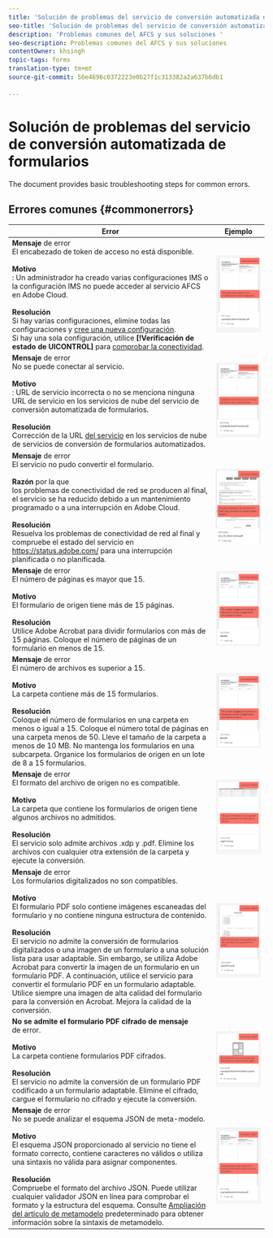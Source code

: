 ```yaml
---
title: 'Solución de problemas del servicio de conversión automatizada de formularios '
seo-title: 'Solución de problemas del servicio de conversión automatizada de formularios (AFCS) '
description: 'Problemas comunes del AFCS y sus soluciones '
seo-description: Problemas comunes del AFCS y sus soluciones
contentOwner: khsingh
topic-tags: forms
translation-type: tm+mt
source-git-commit: 56e4696c0372223e0b27f1c313382a2a637b6db1

---
```



# Solución de problemas del servicio de conversión automatizada de formularios


<!--The article provides information on installation, configuration and administration issues that may arise in an Automated Forms Conversion Service production environment. --> The document  provides basic troubleshooting steps for common errors.

## Errores comunes {#commonerrors}

<!--
|Error|Example|
|--- |--- |
|**Error Message** <br> The access token header is not available. <br><br>**Reason** <br> An administrator has created multiple IMS configurations or IMS configuration is not able to reach AFCS service on Adobe Cloud. <br><br>**Resolution** <br> If there are multiple configurations, delete all the configurations and [create a new configuration](configure-service.md#obtainpubliccertificates). <br> If there is a single configuration, use **[!UICONTROL Health Check]** to [check connectivity](configure-service.md#createintegrationoption).|![The access token header is not available](assets/invalid-ims-configuration.png)|
|**Error Message** <br> Unable to connect to the service.  <br><br>**Reason** <br> Incorrect service URL or no service URL is mentioned in Automated Forms Conversion Service cloud services. <br><br>**Resolution** <br> Correct [Service URL](configure-service.md#configure-the-cloud-service) in Automated Forms Conversion Service Cloud services.|![Unable to connect to the service.](assets/wrong-endpoint-configured.png)|
|**Error Message** <br> The service failed to convert the form.  <br><br>**Reason** <br> Network connectivity issues at your end, the service is down due to scheduled maintenance, or outage on Adobe Cloud. <br><br>**Resolution** <br> Resolve network connectivity issues at your end and check the status of the service on https://status.adobe.com/ for a planned or unplanned outage.|![Unable to connect to the service.](assets/service-failure.png)|
|**Error Message** <br> The number of pages is more than 15.  <br><br>**Reason** <br> The source form is more than 15 pages long.  <br><br>**Resolution** <br> Use Adobe Acrobat to split forms with more than 15 pages. Bring the number of pages in a form to less than 15. |![Unable to connect to the service.](assets/number-of-pages.png)|
|**Error Message** <br> The number of files is more than 15.  <br><br>**Reason** <br>  The folder contains more than 15 forms. <br><br>**Resolution** <br> Bring the number of forms in a folder to less than or equal to 15. Bring the total number of pages in a folder less than 50. Bring the size of the folder to less than 10 MB. Do not keep forms in a sub-folder. Organize source forms into a batch of 8-15 forms. |![Unable to connect to the service.](assets/number-of-pages.png)|
|**Error Message** <br> The source file format is not supported.  <br><br>**Reason** <br> The folder containing source forms have some unsupported files. <br><br>**Resolution** <br> The service supports only .xdp and .pdf files. Remove files with any other extension from the folder and run the conversion. |![Unable to connect to the service.](assets/unsupported-file-formats.png)|
|**Error Message** <br> Scanned forms are not supported.  <br><br>**Reason** <br> The PDF form contains only scanned images of the form and contains no content structure. <br><br>**Resolution** <br> The service does not support converting scanned forms or an image of a form to an adaptive out-of-the-box. However, you use Adobe Acrobat to convert the image of a form to a PDF Form. Then, use the service to convert the PDF Form to an adaptive form. Always use a high-quality image of the form for conversion in Acrobat. It improves the quality of the conversion. |![Unable to connect to the service.](assets/scanned-forms-error.png)|
|**Error Message** <br> Encrypted PDF form is not supported.  <br><br>**Reason** <br> The folder contains encrypted PDF forms. <br><br>**Resolution** <br> The service does not support converting an encrypted PDF form to an adaptive form. Remove the encryption, upload the non-encrypted form, and run the conversion. |![Unable to connect to the service.](assets/secured-pdf-form.png)|
|**Error Message** <br> Unable to parse meta-model JSON schema.  <br><br>**Reason** <br> The JSON schema supplied to the service is not properly formatted, contains invalid characters, or uses invalid syntax to map components.  <br><br>**Resolution** <br> Check the formatting of the JSON file. You can use any online JSON validator to check the formatting and structure of the schema. See, [Extend the default meta-model](extending-the-default-meta-model.md) article for information on meta-model syntax. |![Unable to connect to the service.](assets/invalid-meta-model-schema.png)| -->

<table>
<thead>
<tr>
<th>Error</th>
<th>Ejemplo</th>
</tr>
</thead>
<tbody>
<tr>
<td><strong>Mensaje</strong> de error <br> El encabezado de token de acceso no está disponible. <br><br><strong>Motivo</strong> <br> : Un administrador ha creado varias configuraciones IMS o la configuración IMS no puede acceder al servicio AFCS en Adobe Cloud. <br><br><strong>Resolución</strong> <br> Si hay varias configuraciones, elimine todas las configuraciones y <a href="configure-service.md#obtainpubliccertificates">cree una nueva configuración</a>. <br> Si hay una sola configuración, utilice <strong>[!Verificación de estado de UICONTROL]</strong> para <a href="configure-service.md#createintegrationoption">comprobar la conectividad</a>.</td>
<td><img alt="El encabezado de token de acceso no está disponible" src="assets/invalid-ims-configuration.png" /></td>
</tr>
<tr>
<td><strong>Mensaje</strong> de error <br> No se puede conectar al servicio.  <br><br><strong>Motivo</strong> <br> : URL de servicio incorrecta o no se menciona ninguna URL de servicio en los servicios de nube del servicio de conversión automatizada de formularios. <br><br><strong>Resolución</strong> <br> Corrección de la URL <a href="configure-service.md#configure-the-cloud-service">del servicio</a> en los servicios de nube de servicios de conversión de formularios automatizados.</td>
<td><img alt="No se puede conectar con el servicio." src="assets/wrong-endpoint-configured.png" /></td>
</tr>
<tr>
<td><strong>Mensaje</strong> de error <br> El servicio no pudo convertir el formulario.  <br><br><strong>Razón</strong> por la que <br> los problemas de conectividad de red se producen al final, el servicio se ha reducido debido a un mantenimiento programado o a una interrupción en Adobe Cloud. <br><br><strong>Resolución</strong> <br> Resuelva los problemas de conectividad de red al final y compruebe el estado del servicio en <a href="https://status.adobe.com/">https://status.adobe.com/</a> para una interrupción planificada o no planificada.</td>
<td><img alt="El servicio no pudo convertir el formulario." src="assets/service-failure.png" /></td>
</tr>
<tr>
<td><strong>Mensaje</strong> de error <br> El número de páginas es mayor que 15.  <br><br><strong>Motivo</strong><br> El formulario de origen tiene más de 15 páginas.  <br><br><strong>Resolución</strong><br> Utilice Adobe Acrobat para dividir formularios con más de 15 páginas. Coloque el número de páginas de un formulario en menos de 15.</td>
<td><img alt="El número de páginas es superior a 15." src="assets/number-of-pages.png" /></td>
</tr>
<tr>
<td><strong>Mensaje</strong> de error <br> El número de archivos es superior a 15.  <br><br><strong>Motivo</strong><br> La carpeta contiene más de 15 formularios. <br><br><strong>Resolución</strong> <br> Coloque el número de formularios en una carpeta en menos o igual a 15. Coloque el número total de páginas en una carpeta menos de 50. Lleve el tamaño de la carpeta a menos de 10 MB. No mantenga los formularios en una subcarpeta. Organice los formularios de origen en un lote de 8 a 15 formularios.</td>
<td><img alt="El número de archivos es superior a 15." src="assets/number-of-pages.png" /></td>
</tr>
<tr>
<td><strong>Mensaje</strong> de error <br> El formato del archivo de origen no es compatible.  <br><br><strong>Motivo</strong><br> La carpeta que contiene los formularios de origen tiene algunos archivos no admitidos. <br><br><strong>Resolución</strong> <br> El servicio solo admite archivos .xdp y .pdf. Elimine los archivos con cualquier otra extensión de la carpeta y ejecute la conversión.</td>
<td><img alt="No se admite el formato de archivo de origen." src="assets/unsupported-file-formats.png" /></td>
</tr>
<tr>
<td><strong>Mensaje</strong> de error <br> Los formularios digitalizados no son compatibles.  <br><br><strong>Motivo</strong><br> El formulario PDF solo contiene imágenes escaneadas del formulario y no contiene ninguna estructura de contenido. <br><br><strong>Resolución</strong> <br> El servicio no admite la conversión de formularios digitalizados o una imagen de un formulario a una solución lista para usar adaptable. Sin embargo, se utiliza Adobe Acrobat para convertir la imagen de un formulario en un formulario PDF. A continuación, utilice el servicio para convertir el formulario PDF en un formulario adaptable. Utilice siempre una imagen de alta calidad del formulario para la conversión en Acrobat. Mejora la calidad de la conversión.</td>
<td><img alt="Los formularios digitalizados no son compatibles." src="assets/scanned-forms-error.png" /></td>
</tr>
<tr>
<td><strong>No se admite el formulario PDF cifrado de mensaje</strong> <br> de error.  <br><br><strong>Motivo</strong><br> La carpeta contiene formularios PDF cifrados. <br><br><strong>Resolución</strong> <br> El servicio no admite la conversión de un formulario PDF codificado a un formulario adaptable. Elimine el cifrado, cargue el formulario no cifrado y ejecute la conversión.</td>
<td><img alt="No se admite el formulario PDF cifrado." src="assets/secured-pdf-form.png" /></td>
</tr>
<tr>
<td><strong>Mensaje</strong> de error <br> No se puede analizar el esquema JSON de meta-modelo.  <br><br><strong>Motivo</strong><br> El esquema JSON proporcionado al servicio no tiene el formato correcto, contiene caracteres no válidos o utiliza una sintaxis no válida para asignar componentes.  <br><br><strong>Resolución</strong> <br> Compruebe el formato del archivo JSON. Puede utilizar cualquier validador JSON en línea para comprobar el formato y la estructura del esquema. Consulte <a href="extending-the-default-meta-model.md">Ampliación del artículo de metamodelo</a> predeterminado para obtener información sobre la sintaxis de metamodelo.</td>
<td><img alt="No se puede analizar el esquema JSON de meta-modelo" src="assets/invalid-meta-model-schema.png" /></td>
</tr>
</tbody>
</table>
